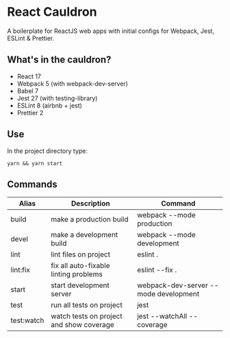 # React Cauldron

A boilerplate for ReactJS web apps with initial configs for Webpack, Jest, ESLint & Prettier.

## What's in the cauldron?

- React 17
- Webpack 5 (with webpack-dev-server)
- Babel 7
- Jest 27 (with testing-library)
- ESLint 8 (airbnb + jest)
- Prettier 2

## Use

In the project directory type:

`yarn && yarn start`

## Commands

| Alias      | Description                              | Command                               |
| ---------- | ---------------------------------------- | ------------------------------------- |
| build      | make a production build                  | webpack --mode production             |
| devel      | make a development build                 | webpack --mode development            |
| lint       | lint files on project                    | eslint .                              |
| lint:fix   | fix all auto-fixable linting problems    | eslint --fix .                        |
| start      | start development server                 | webpack-dev-server --mode development |
| test       | run all tests on project                 | jest                                  |
| test:watch | watch tests on project and show coverage | jest --watchAll --coverage            |
